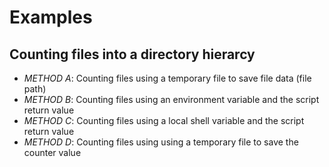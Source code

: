 # Examples

## Counting files into a directory hierarcy
* _METHOD A_: Counting files using a temporary file to save file data (file path)
* _METHOD B_: Counting files using an environment variable and the script return value
* _METHOD C_: Counting files using a local shell variable and the script return value
* _METHOD D_: Counting files using using a temporary file to save the counter value